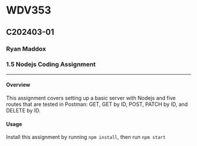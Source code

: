 # WDV353
## C202403-01
### Ryan Maddox
### 1.5 Nodejs Coding Assignment
---
#### Overview
This assignment covers setting up a basic server with Nodejs and five routes that are tested in Postman: GET, GET by ID, POST, PATCH by ID, and DELETE by ID.

#### Usage
Install this assignment by running ```npm install```, then run ```npm start```